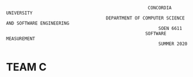                                                           CONCORDIA UNIVERSITY
                                          DEPARTMENT OF COMPUTER SCIENCE AND SOFTWARE ENGINEERING
                                                              SOEN 6611
                                                         SOFTWARE MEASUREMENT
                                                              SUMMER 2020
                                                              
                                                              
 # TEAM C




